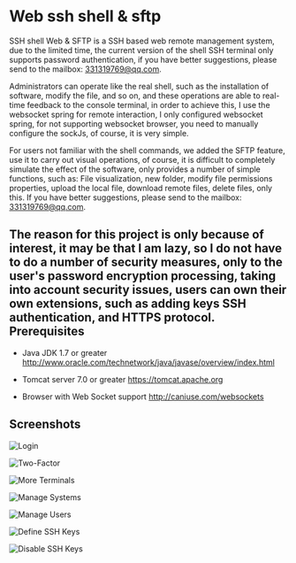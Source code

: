 Web ssh shell & sftp
====================
SSH shell Web & SFTP is a SSH based web remote management system, due to the limited time, the current version of the shell SSH terminal only supports password authentication, if you have better suggestions, please send to the mailbox: 331319769@qq.com.

Administrators can operate like the real shell, such as the installation of software, modify the file, and so on, and these operations are able to real-time feedback to the console terminal, in order to achieve this, I use the websocket spring for remote interaction, I only configured websocket spring, for not supporting websocket browser, you need to manually configure the sockJs, of course, it is very simple.

For users not familiar with the shell commands, we added the SFTP feature, use it to carry out visual operations, of course, it is difficult to completely simulate the effect of the software, only provides a number of simple functions, such as: File visualization, new folder, modify file permissions properties, upload the local file, download remote files, delete files, only this. If you have better suggestions, please send to the mailbox: 331319769@qq.com.

The reason for this project is only because of interest, it may be that I am lazy, so I do not have to do a number of security measures, only to the user's password encryption processing, taking into account security issues, users can own their own extensions, such as adding keys SSH authentication, and HTTPS protocol.
Prerequisites
-------------
* Java JDK 1.7 or greater
http://www.oracle.com/technetwork/java/javase/overview/index.html

* Tomcat server 7.0 or greater
https://tomcat.apache.org

* Browser with Web Socket support
http://caniuse.com/websockets

Screenshots
-----------
![Login](http://sshkeybox.com/img/screenshots/medium/login.png)

![Two-Factor](http://sshkeybox.com/img/screenshots/medium/two-factor.png)

![More Terminals](http://sshkeybox.com/img/screenshots/medium/more_terms.png)

![Manage Systems](http://sshkeybox.com/img/screenshots/medium/manage_systems.png)

![Manage Users](http://sshkeybox.com/img/screenshots/medium/manage_users.png)

![Define SSH Keys](http://sshkeybox.com/img/screenshots/medium/manage_keys.png)

![Disable SSH Keys](http://sshkeybox.com/img/screenshots/medium/disable_keys.png)